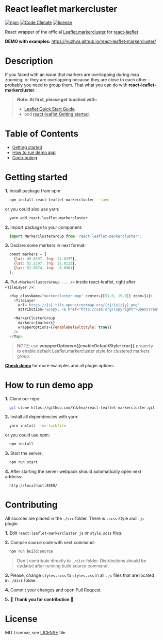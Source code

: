 # React leaflet markercluster
[![npm](https://img.shields.io/npm/v/react-leaflet-markercluster.svg)](
  https://www.npmjs.com/package/react-leaflet-markercluster)
[![Code Climate](https://codeclimate.com/github/YUzhva/react-leaflet-markercluster/badges/gpa.svg)](
  https://codeclimate.com/github/YUzhva/react-leaflet-markercluster)
[![license](https://img.shields.io/github/license/mashape/apistatus.svg?style=plastic)](
  https://github.com/YUzhva/react-leaflet-markercluster)

React wrapper of the official [Leaflet.markercluster](
https://github.com/Leaflet/Leaflet.markercluster)
for [react-laeflet](https://github.com/PaulLeCam/react-leaflet)

**DEMO with examples:** https://yuzhva.github.io/react-leaflet-markercluster/

# Description

If you faced with an issue that markers are overlapping during map zooming, or they are
overlapping because they are close to each other - probably you need to group them.
That what you can do with **react-leaflet-markercluster**.

> **Note: At first, please get touched with:**
> - [Leaflet Quick Start Guide](
http://leafletjs.com/examples/quick-start/).
> - and [react-leaflet Getting started](
https://github.com/PaulLeCam/react-leaflet/blob/master/docs/Getting%20started.md).


# Table of Contents
* [Getting started](#getting-started)
* [How to run demo app](#how-to-run-demo-app)
* [Contributing](#contributing)

# Getting started

**1.** Install package from npm:
```bash
  npm install react-leaflet-markercluster --save
```
or you could also use yarn:
```bash
  yarn add react-leaflet-markercluster
```

**2.** Import package to your component:
```javascript
  import MarkerClusterGroup from 'react-leaflet-markercluster';
```

**3.** Declare some markers in next format:
```javascript
  const markers = [
    {lat: 49.8397, lng: 24.0297},
    {lat: 52.2297, lng: 21.0122},
    {lat: 51.5074, lng: -0.0901}
  ];
```

**4.** Put `<MarkerClusterGroup ... />` inside react-leaflet, right after `<TileLayer />`:
```javascript
  <Map className="markercluster-map" center={[51.0, 19.0]} zoom={4}>
    <TileLayer
      url='https://{s}.tile.openstreetmap.org/{z}/{x}/{y}.png'
      attribution='&copy; <a href="http://osm.org/copyright">OpenStreetMap</a> contributors'/>

    <MarkerClusterGroup
      markers={markers}
      wrapperOptions={{enableDefaultStyle: true}}
    />
  </Map>
```
> NOTE: use **wrapperOptions={{enableDefaultStyle: true}}** property
to enable default Leaflet.markercluster style for clustered markers group.

[**Check demo**](https://yuzhva.github.io/react-leaflet-markercluster/) for more examples
and all plugin options.

# How to run demo app
**1.** Clone our repo:
```bash
  git clone https://github.com/YUzhva/react-leaflet-markercluster.git
```

**2.** Install all dependencies with yarn:
```bash
  yarn install --no-lockfile
```
or you could use npm:
```bash
  npm install
```

**3.** Start the server:
```bash
  npm run start
```

**4.** After starting the server webpack should automatically open next address:
```
  http://localhost:8080/
```

# Contributing
All sources are placed in the `./src` folder. There is `.scss` style and `.js` plugin.

**1.** Edit `react-leaflet-markercluster.js` or `style.scss` files.

**2.** Compile source code with next command:
```bash
  npm run build:source
```
> Don't contribute directly to `./dist` folder.
Distributions should be updated after running build:source command.

**3.** Please, change `styles.scss` to `styles.css`
in all `.js` files that are located in `./dist` folder.

**4.** Commit your changes and open Pull Request.

**5.** :beer: **Thank you for contribution** :beer:

# License
MIT License, see [LICENSE](
  https://github.com/YUzhva/react-leaflet-markercluster/blob/master/LICENSE) file.
